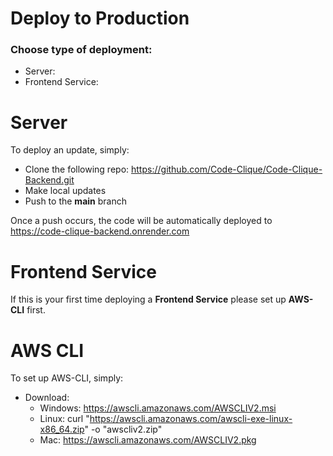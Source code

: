 # Deploy to Production

### Choose type of deployment:

- Server: 
- Frontend Service: 


# Server
To deploy an update, simply: 
- Clone the following repo: https://github.com/Code-Clique/Code-Clique-Backend.git
- Make local updates
- Push to the <Strong>main</Strong> branch

Once a push occurs, the code will be automatically deployed to https://code-clique-backend.onrender.com

# Frontend Service

If this is your first time deploying a <Strong>Frontend Service</Strong> please set up <Strong>AWS-CLI</Strong> first.

# AWS CLI
To set up AWS-CLI, simply:
- Download:
  - Windows: https://awscli.amazonaws.com/AWSCLIV2.msi
  - Linux: curl "https://awscli.amazonaws.com/awscli-exe-linux-x86_64.zip" -o "awscliv2.zip"
  - Mac: https://awscli.amazonaws.com/AWSCLIV2.pkg
